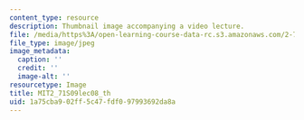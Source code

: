 ```yaml
---
content_type: resource
description: Thumbnail image accompanying a video lecture.
file: /media/https%3A/open-learning-course-data-rc.s3.amazonaws.com/2-71-optics-spring-2009/1a75cba902ff5c47fdf097993692da8a_MIT2_71S09lec08_th.jpg
file_type: image/jpeg
image_metadata:
  caption: ''
  credit: ''
  image-alt: ''
resourcetype: Image
title: MIT2_71S09lec08_th
uid: 1a75cba9-02ff-5c47-fdf0-97993692da8a
---
```

